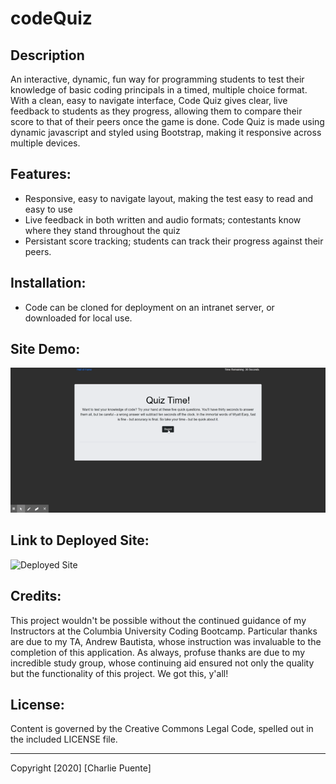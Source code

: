 # codeQuiz

## Description

An interactive, dynamic, fun way for programming students to test their knowledge of basic coding principals in a timed, multiple choice format. With a clean, easy to navigate interface, Code Quiz gives clear, live feedback to students as they progress, allowing them to compare their score to that of their peers once the game is done. Code Quiz is made using dynamic javascript and styled using Bootstrap, making it responsive across multiple devices.

## Features:

- Responsive, easy to navigate layout, making the test easy to read and easy to use
- Live feedback in both written and audio formats; contestants know where they stand throughout the quiz
- Persistant score tracking; students can track their progress against their peers.

## Installation:

- Code can be cloned for deployment on an intranet server, or downloaded for local use.

## Site Demo:

![App Demo](./assets/demo.gif)

## Link to Deployed Site:

![Deployed Site](https://puentebravo.github.io/codeQuiz/)

## Credits:

This project wouldn't be possible without the continued guidance of my Instructors at the Columbia University Coding Bootcamp. Particular thanks are due to my TA, Andrew Bautista, whose instruction was invaluable to the completion of this application. As always, profuse thanks are due to my incredible study group, whose continuing aid ensured not only the quality but the functionality of this project. We got this, y'all!

## License:

Content is governed by the Creative Commons Legal Code, spelled out in the included LICENSE file.

---

Copyright [2020] [Charlie Puente]
